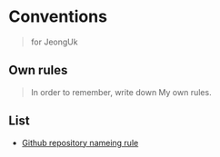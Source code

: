# Conventions 
> for JeongUk

## Own rules

> In order to remember, write down My own rules.

## List

- [Github repository nameing rule](./github-repository-naming-rules.md)
